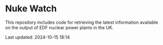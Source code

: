 # Nuke Watch

This repository includes code for retrieving the latest information available on the output of EDF nuclear power plants in the UK.

Last updated: 2024-10-15 18:14